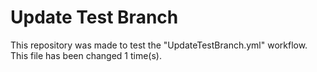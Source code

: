 # Update Test Branch

This repository was made to test the "UpdateTestBranch.yml" workflow.
This file has been changed 1 time(s).
